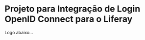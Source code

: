Projeto para Integração de Login OpenID Connect para o Liferay
==============================

Logo abaixo...

